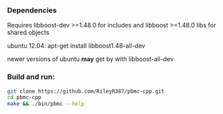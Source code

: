 <h3>Dependencies</h3>

Requires libboost-dev >=1.48.0 for includes and libboost >=1.48.0 libs for shared objects

ubuntu 12.04: apt-get install libboost1.48-all-dev

newer versions of ubuntu <b>may</b> get by with libboost-all-dev

<h3>Build and run:</h3>

```sh
git clone https://github.com/RileyR387/pbmc-cpp.git
cd pbmc-cpp
make && ./bin/pbmc --help
```

